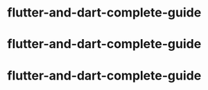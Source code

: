 # flutter-and-dart-complete-guide
# flutter-and-dart-complete-guide
# flutter-and-dart-complete-guide
